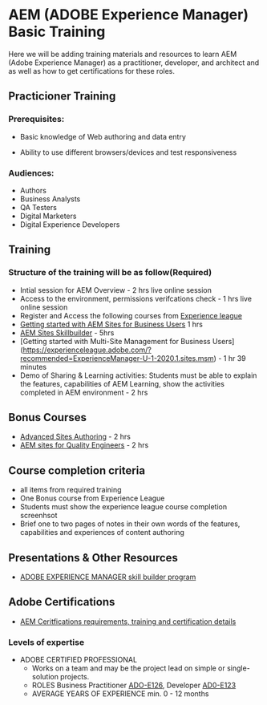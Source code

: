 # AEM (ADOBE Experience Manager) Basic Training

Here we will be adding training materials and resources to learn AEM (Adobe Experience Manager) as a practitioner, developer, and architect and as well as how to get certifications for these roles.


## Practicioner Training 

### Prerequisites:

- Basic knowledge of Web authoring and data entry

-  Ability to use different browsers/devices and test responsiveness


### Audiences:
 - Authors
 - Business Analysts
 - QA Testers
 - Digital Marketers
 - Digital Experience Developers

##  Training 
### Structure of the training will be as follow(Required)
- Intial session for AEM Overview - 2 hrs live online session
- Access to the environment, permissions verifcations check  - 1 hrs live online session
- Register and Access the following courses from  [Experience league ](https://experienceleague.adobe.com/)
- [Getting started with AEM Sites for Business Users](https://experienceleague.adobe.com/?recommended=ExperienceManager-U-1-2020.1.sites) 1 hrs
- [AEM Sites Skillbuilder](https://experienceleague.adobe.com/?recommended=ExperienceManager-U-1-2019.1.sites.builder) - 5hrs
- [Getting started with Multi-Site Management for Business Users] (https://experienceleague.adobe.com/?recommended=ExperienceManager-U-1-2020.1.sites.msm) - 1 hr 39 minutes
-    Demo of Sharing &  Learning activities: Students must be able to explain the features, capabilities of AEM Learning, show the activities completed in AEM environment  - 2 hrs

## Bonus Courses
- [Advanced Sites Authoring](https://experienceleague.adobe.com/?recommended=ExperienceManager-U-1-2019.1.sites.adv) - 2 hrs
- [AEM sites for Quality Engineers](https://experienceleague.adobe.com/?recommended=ExperienceManager-U-1-2019.1.sites.adv) - 2 hrs

## Course completion criteria
-  all items from required training 
-  One Bonus course   from Experience League 
-  Students must show the experience league course completion screenhsot
-  Brief one to two pages of notes in their own words of the features, capabilities and experiences of content authoring

## Presentations & Other Resources
-  [ADOBE EXPERIENCE MANAGER skill builder program](https://express.adobe.com/page/CPcBCmlE8drTr/)
## Adobe Certifications

-  [AEM Ceritfications requirements, training and certification details](https://solutionpartners.adobe.com/solution-partners/training_and_certification/certification.html#)

###  Levels of expertise
- ADOBE CERTIFIED PROFESSIONAL
    - Works on a team and may be the project lead on simple or single-solution projects.
    - ROLES
        Business Practitioner [ADO-E126](https://spark.adobe.com/page/DEXF9MMfGc74P/), Developer [AD0-E123](https://spark.adobe.com/page/wmEF6wQ6rjrQX/)
    - AVERAGE YEARS OF EXPERIENCE
        min. 0 - 12 months
